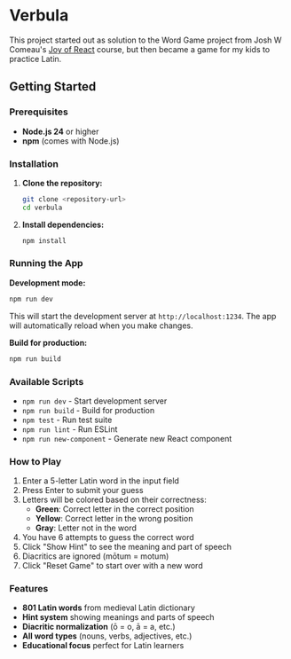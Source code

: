 # Verbula

This project started out as solution to the Word Game project from Josh W Comeau's [Joy of React](https://courses.joshwcomeau.com/joy-of-react) course, but then became a game for my kids to practice Latin.

## Getting Started

### Prerequisites

- **Node.js 24** or higher
- **npm** (comes with Node.js)

### Installation

1. **Clone the repository:**
   ```bash
   git clone <repository-url>
   cd verbula
   ```

2. **Install dependencies:**
   ```bash
   npm install
   ```

### Running the App

**Development mode:**
```bash
npm run dev
```
This will start the development server at `http://localhost:1234`. The app will automatically reload when you make changes.

**Build for production:**
```bash
npm run build
```

### Available Scripts

- `npm run dev` - Start development server
- `npm run build` - Build for production
- `npm test` - Run test suite
- `npm run lint` - Run ESLint
- `npm run new-component` - Generate new React component

### How to Play

1. Enter a 5-letter Latin word in the input field
2. Press Enter to submit your guess
3. Letters will be colored based on their correctness:
   - **Green**: Correct letter in the correct position
   - **Yellow**: Correct letter in the wrong position
   - **Gray**: Letter not in the word
4. You have 6 attempts to guess the correct word
5. Click "Show Hint" to see the meaning and part of speech
6. Diacritics are ignored (mōtum = motum)
7. Click "Reset Game" to start over with a new word

### Features

- **801 Latin words** from medieval Latin dictionary
- **Hint system** showing meanings and parts of speech
- **Diacritic normalization** (ō = o, ā = a, etc.)
- **All word types** (nouns, verbs, adjectives, etc.)
- **Educational focus** perfect for Latin learners
